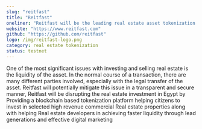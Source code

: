 ```yaml
---
slug: "reitfast"
title: "Reitfast"
oneliner: "Reitfast will be the leading real estate asset tokenization platform in Egypt"
website: "https://www.reitfast.com"
github: "https://github.com/reitfast"
logo: /img/reitfast-logo.png
category: real estate tokenization
status: testnet
---
```


One of the most significant issues with investing and selling real estate is the liquidity of the asset. In the normal course of a transaction, there are many different parties involved, especially with the legal transfer of the asset. Reitfast will potentially mitigate this issue in a transparent and secure manner, Reitfast will be disrupting the real estate investment in Egypt by Providing a blockchain based tokenization platform helping citizens to invest in selected high revenue commercial Real estate properties along with helping Real estate developers in achieving faster liquidity through lead generations and effective digital marketing
